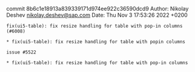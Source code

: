 commit 8b6c1e18913a839339171d974ee922c36590dcd9
Author: Nikolay Deshev <nikolay.deshev@sap.com>
Date:   Thu Nov 3 17:53:26 2022 +0200

    fix(ui5-table): fix resize handling for table with pop-in columns (#6008)
    
    * fix(ui5-table): fix resize handling for table with popin columns
    
    issue #5522
    
    * fix(ui5-table): fix resize handling for table with pop-in columns
